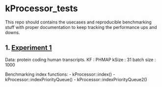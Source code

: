 # kProcessor_tests

This repo should contains the usecases and reproducible benchmarking stuff with proper documentation to keep tracking the performance ups and downs.

## 1. [Experiment 1](./exp1)

Data: protein coding human transcripts.
KF : PHMAP
kSize : 31
batch size : 1000

Benchmarking index functions:
    - kProcessor::index()
    - kProcessor::indexPriorityQueue()
    - kProcessor::indexPriorityQueue2()

